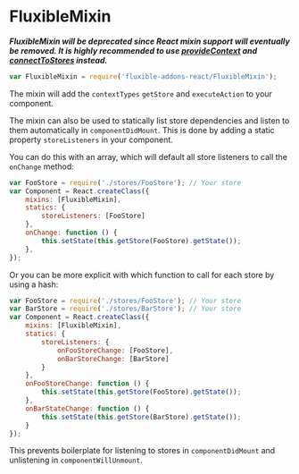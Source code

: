 # FluxibleMixin

***FluxibleMixin will be deprecated since React mixin support will eventually
be removed. It is highly recommended to use [provideContext](provideContext.md) 
and [connectToStores](connectToStores.md) instead.***

```js
var FluxibleMixin = require('fluxible-addons-react/FluxibleMixin');
```

The mixin will add the `contextTypes` `getStore` and `executeAction`
to your component.

The mixin can also be used to statically list store dependencies and listen to 
them automatically in `componentDidMount`. This is done by adding a static 
property `storeListeners` in your component.

You can do this with an array, which will default all store listeners to call 
the `onChange` method:

```js
var FooStore = require('./stores/FooStore'); // Your store
var Component = React.createClass({
    mixins: [FluxibleMixin],
    statics: {
        storeListeners: [FooStore]
    },
    onChange: function () {
        this.setState(this.getStore(FooStore).getState());
    },
});
```

Or you can be more explicit with which function to call for each store by using a hash:

```js
var FooStore = require('./stores/FooStore'); // Your store
var BarStore = require('./stores/BarStore'); // Your store
var Component = React.createClass({
    mixins: [FluxibleMixin],
    statics: {
        storeListeners: {
            onFooStoreChange: [FooStore],
            onBarStoreChange: [BarStore]
        }
    },
    onFooStoreChange: function () {
        this.setState(this.getStore(FooStore).getState());
    },
    onBarStateChange: function () {
        this.setState(this.getStore(BarStore).getState());
    }
});
```

This prevents boilerplate for listening to stores in `componentDidMount` and 
unlistening in `componentWillUnmount`.
